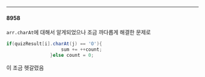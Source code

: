 ***
#### 8958

`arr.charAt`에 대해서 알게되었으나 조금 까다롭게 해결한 
문제로 

``` java
if(quizResult[i].charAt(j) == 'O'){
                    sum += ++count;
                }else count = 0;
```

이 조금 헷갈렸음

